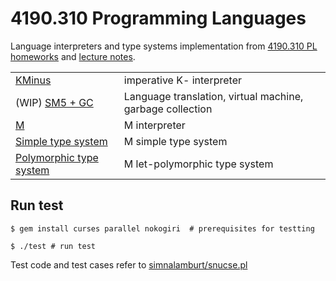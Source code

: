 # 4190.310 Programming Languages

Language interpreters and type systems implementation from [4190.310 PL homeworks](http://kwangkeunyi.snu.ac.kr/4190.310/22/) and [lecture notes](http://kwangkeunyi.snu.ac.kr/4190.310/11/pl-book-draft.pdf).



|      |                                      |
|------|--------------------------------------|
|[KMinus](./kminus/)|imperative K- interpreter|
|(WIP) [SM5 + GC](./sm5/)|Language translation, virtual machine, garbage collection| 
|[M](./m/)|M interpreter|
|[Simple type system](./simple/)| M simple type system|
|[Polymorphic type system](./poly/)|M let-polymorphic type system|


## Run test

``` shell
$ gem install curses parallel nokogiri  # prerequisites for testting

$ ./test # run test
```

Test code and test cases refer to [simnalamburt/snucse.pl](https://github.com/simnalamburt/snucse.pl/blob/master/test)

